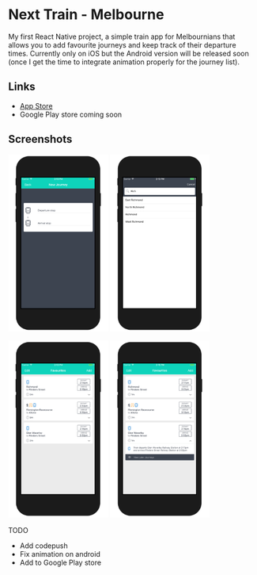 # Next Train - Melbourne
My first React Native project, a simple train app for Melbournians that allows you to add favourite journeys and keep track of their departure times. Currently only on iOS but the Android version will be released soon (once I get the time to integrate animation properly for the journey list).

## Links
- [App Store](https://itunes.apple.com/us/app/next-train/id1299647913?ls=1&mt=8)
- Google Play store coming soon

## Screenshots
<p>
  <img src="https://github.com/dshaw1/next-train-rn/blob/master/docs/assets/screenshot_1.png" style="width: 40%; height: auto" alt="Next Train screenshot 1"/>
  <img src="https://github.com/dshaw1/next-train-rn/blob/master/docs/assets/screenshot_2.png" style="width: 40%; height: auto" alt="Next Train screenshot 2"/>
</p>

<p>
  <img src="https://github.com/dshaw1/next-train-rn/blob/master/docs/assets/screenshot_3.png" style="width: 40%; height: auto" alt="Next Train screenshot 3"/>
  <img src="https://github.com/dshaw1/next-train-rn/blob/master/docs/assets/screenshot_4.png" style="width: 40%; height: auto" alt="Next Train screenshot 4"/>
</p>

TODO
- Add codepush
- Fix animation on android
- Add to Google Play store
